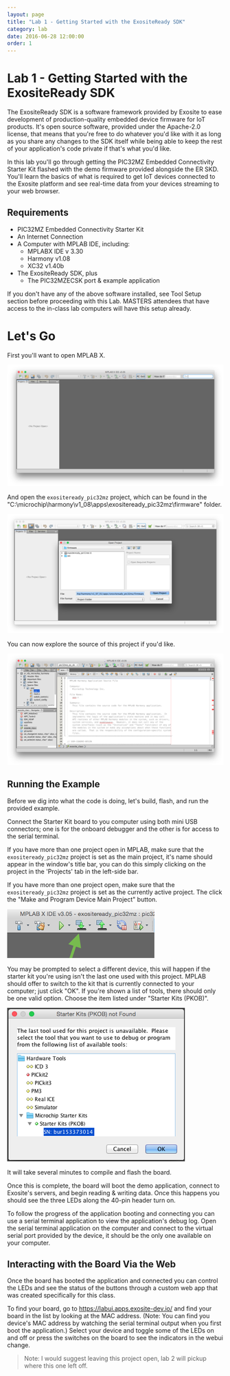```yaml
---
layout: page
title: "Lab 1 - Getting Started with the ExositeReady SDK"
category: lab
date: 2016-06-28 12:00:00
order: 1
---
```


# Lab 1 - Getting Started with the ExositeReady SDK

The ExositeReady SDK is a software framework provided by Exosite to ease development of production-quality embedded device firmware for IoT products. It's open source software, provided under the Apache-2.0 license, that means that you're free to do whatever you'd like with it as long as you share any changes to the SDK itself while being able to keep the rest of your application's code private if that's what you'd like.

In this lab you'll go through getting the PIC32MZ Embedded Connectivity Starter Kit flashed with the demo firmware provided alongside the ER SKD. You'll learn the basics of what is required to get IoT devices connected to the Exosite platform and see real-time data from your devices streaming to your web browser.

## Requirements

* PIC32MZ Embedded Connectivity Starter Kit
* An Internet Connection
* A Computer with MPLAB IDE, including:
  * MPLABX IDE v 3.30
  * Harmony v1.08
  * XC32 v1.40b
* The ExositeReady SDK, plus
  * The PIC32MZECSK port & example application

If you don't have any of the above software installed, see Tool Setup section before proceeding with this Lab. MASTERS attendees that have access to the in-class lab computers will have this setup already.

# Let's Go

First you'll want to open MPLAB X.

![MPLABX IDE Screenshot](/images/mplabx.png)

And open the `exositeready_pic32mz` project, which can be found in the "C:\microchip\harmony\v1_08\apps\exositeready_pic32mz\firmware" folder.

![Open Example Project](/images/open_example_project.png)

You can now explore the source of this project if you'd like.

![Example Project Fresh](/images/example_project_fresh.png)

## Running the Example

Before we dig into what the code is doing, let's build, flash, and run the provided example.

Connect the Starter Kit board to you computer using both mini USB connectors; one is for the onboard debugger and the other is for access to the serial terminal.

If you have more than one project open in MPLAB, make sure that the `exositeready_pic32mz` project is set as the main project, it's name should appear in the window's title bar, you can do this simply clicking on the project in the 'Projects' tab in the left-side bar.

If you have more than one project open, make sure that the `exositeready_pic32mz` project is set as the currently active project. The click the "Make and Program Device Main Project" button.

![Make and Program Device Main Project Button](images/make_and_program_device_main_project_button.png)

You may be prompted to select a different device, this will happen if the starter kit you're using isn't the last one used with this project. MPLAB should offer to switch to the kit that is currently connected to your computer; just click "OK". If you're shown a list of tools, there should only be one valid option. Choose the item listed under "Starter Kits (PKOB)".

![Tool List](images/tool_list.png)

It will take several minutes to compile and flash the board.

Once this is complete, the board will boot the demo application, connect to Exosite's servers, and begin reading & writing data. Once this happens you should see the three LEDs along the 40-pin header turn on.

To follow the progress of the application booting and connecting you can use a serial terminal application to view the application's debug log. Open the serial terminal application on the computer and connect to the virtual serial port provided by the device, it should be the only one available on your computer.

<!-- NTS: Expand the above section after figuring out what application they will have on these machines. -->

## Interacting with the Board Via the Web

Once the board has booted the application and connected you can control the LEDs and see the status of the buttons through a custom web app that was created specifically for this class.

To find your board, go to https://labui.apps.exosite-dev.io/ and find your board in the list by looking at the MAC address. (Note: You can find you device's MAC address by watching the serial terminal output when you first boot the application.) Select your device and toggle some of the LEDs on and off or press the switches on the board to see the indicators in the webui change.

> Note: I would suggest leaving this project open, lab 2 will pickup where this one left off.

